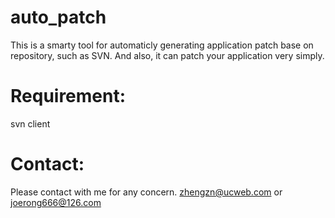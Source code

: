 auto_patch
==========

This is a smarty tool for automaticly generating application patch base on repository, such as SVN. 
And also, it can patch your application very simply.

Requirement:
=========
svn client

Contact:
=========
Please contact with me for any concern.
zhengzn@ucweb.com
or
joerong666@126.com
